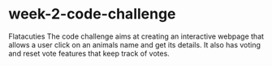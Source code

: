 # week-2-code-challenge
Flatacuties
The code challenge aims at creating an interactive webpage that allows a user click on an animals name and get its details.
It also has voting and reset vote features that keep track of votes.